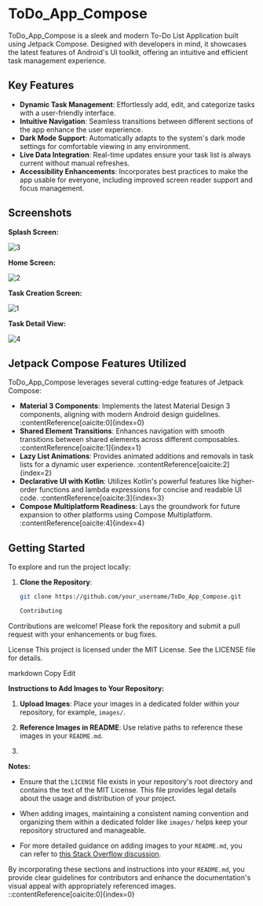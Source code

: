 # ToDo_App_Compose

ToDo_App_Compose is a sleek and modern To-Do List Application built using Jetpack Compose. Designed with developers in mind, it showcases the latest features of Android's UI toolkit, offering an intuitive and efficient task management experience.

## Key Features

- **Dynamic Task Management**: Effortlessly add, edit, and categorize tasks with a user-friendly interface.
- **Intuitive Navigation**: Seamless transitions between different sections of the app enhance the user experience.
- **Dark Mode Support**: Automatically adapts to the system's dark mode settings for comfortable viewing in any environment.
- **Live Data Integration**: Real-time updates ensure your task list is always current without manual refreshes.
- **Accessibility Enhancements**: Incorporates best practices to make the app usable for everyone, including improved screen reader support and focus management.

## Screenshots

**Splash Screen:**


![3](https://github.com/user-attachments/assets/24350100-7305-416e-b524-59d948dac4d2)


**Home Screen:**

![2](https://github.com/user-attachments/assets/3fcdb0e4-44fb-47a8-97d1-fc23a1668a99)


**Task Creation Screen:**

![1](https://github.com/user-attachments/assets/17105f43-a983-4b7f-90de-63465ecaf1fe)

**Task Detail View:**

![4](https://github.com/user-attachments/assets/c20df784-1caa-48ec-9ce2-1919b411b57e)


## Jetpack Compose Features Utilized

ToDo_App_Compose leverages several cutting-edge features of Jetpack Compose:

- **Material 3 Components**: Implements the latest Material Design 3 components, aligning with modern Android design guidelines. :contentReference[oaicite:0]{index=0}
- **Shared Element Transitions**: Enhances navigation with smooth transitions between shared elements across different composables. :contentReference[oaicite:1]{index=1}
- **Lazy List Animations**: Provides animated additions and removals in task lists for a dynamic user experience. :contentReference[oaicite:2]{index=2}
- **Declarative UI with Kotlin**: Utilizes Kotlin's powerful features like higher-order functions and lambda expressions for concise and readable UI code. :contentReference[oaicite:3]{index=3}
- **Compose Multiplatform Readiness**: Lays the groundwork for future expansion to other platforms using Compose Multiplatform. :contentReference[oaicite:4]{index=4}

## Getting Started

To explore and run the project locally:

1. **Clone the Repository**:
   ```bash
   git clone https://github.com/your_username/ToDo_App_Compose.git

   Contributing
Contributions are welcome! Please fork the repository and submit a pull request with your enhancements or bug fixes.

License
This project is licensed under the MIT License. See the LICENSE file for details.

markdown
Copy
Edit

**Instructions to Add Images to Your Repository:**

1. **Upload Images**: Place your images in a dedicated folder within your repository, for example, `images/`.
2. **Reference Images in README**: Use relative paths to reference these images in your `README.md`.

3. 
**Notes:**

- Ensure that the `LICENSE` file exists in your repository's root directory and contains the text of the MIT License. This file provides legal details about the usage and distribution of your project.

- When adding images, maintaining a consistent naming convention and organizing them within a dedicated folder like `images/` helps keep your repository structured and manageable.

- For more detailed guidance on adding images to your `README.md`, you can refer to [this Stack Overflow discussion](https://stackoverflow.com/questions/14494747/how-to-add-images-to-readme-md-on-github).

By incorporating these sections and instructions into your `README.md`, you provide clear guidelines for contributors and enhance the documentation's visual appeal with appropriately referenced images.
::contentReference[oaicite:0]{index=0}
 
